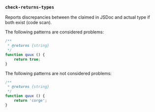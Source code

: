 ### `check-returns-types`

Reports discrepancies between the claimed in JSDoc and actual type if both exist (code scan).

The following patterns are considered problems:

```js
/**
 * @returns {string}
 */
function quux () {
    return true;
}
```

The following patterns are not considered problems:

```js
/**
 * @returns {string}
 */
function quux () {
    return 'corge';
}
```
